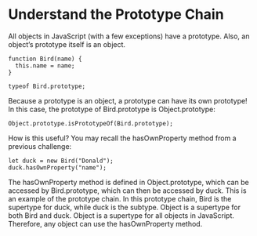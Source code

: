 # Understand the Prototype Chain

All objects in JavaScript (with a few exceptions) have a prototype. Also, an object’s prototype itself is an object.

```
function Bird(name) {
  this.name = name;
}

typeof Bird.prototype;
```

Because a prototype is an object, a prototype can have its own prototype! In this case, the prototype of Bird.prototype is Object.prototype:

```
Object.prototype.isPrototypeOf(Bird.prototype);
```

How is this useful? You may recall the hasOwnProperty method from a previous challenge:

```
let duck = new Bird("Donald");
duck.hasOwnProperty("name");
```

The hasOwnProperty method is defined in Object.prototype, which can be accessed by Bird.prototype, which can then be accessed by duck. This is an example of the prototype chain. In this prototype chain, Bird is the supertype for duck, while duck is the subtype. Object is a supertype for both Bird and duck. Object is a supertype for all objects in JavaScript. Therefore, any object can use the hasOwnProperty method.
